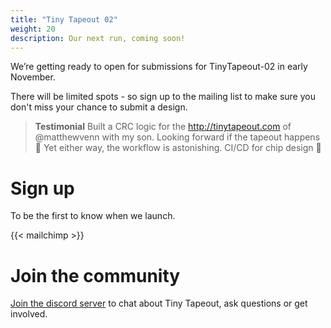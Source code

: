 ```yaml
---
title: "Tiny Tapeout 02"
weight: 20
description: Our next run, coming soon!
---
```


We’re getting ready to open for submissions for TinyTapeout-02 in early November. 

There will be limited spots - so sign up to the mailing list to make sure you don't miss your chance to submit a design.

> **Testimonial** Built a CRC logic for the http://tinytapeout.com of @matthewvenn with my son. Looking forward if the tapeout happens 🥰 Yet either way, the workflow is astonishing. CI/CD for chip design 🤯

# Sign up

To be the first to know when we launch.

{{< mailchimp >}}

# Join the community

[Join the discord server](https://discord.gg/qZHPrPsmt6) to chat about Tiny Tapeout, ask questions or get involved.
